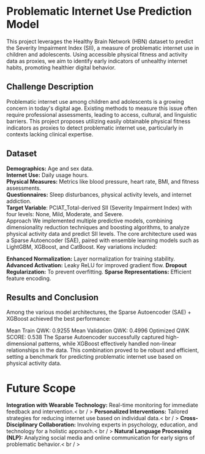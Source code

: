 # Problematic Internet Use Prediction Model
This project leverages the Healthy Brain Network (HBN) dataset to predict the Severity Impairment Index (SII), a measure of problematic internet use in children and adolescents. Using accessible physical fitness and activity data as proxies, we aim to identify early indicators of unhealthy internet habits, promoting healthier digital behavior.

## Challenge Description
Problematic internet use among children and adolescents is a growing concern in today's digital age. Existing methods to measure this issue often require professional assessments, leading to access, cultural, and linguistic barriers. This project proposes utilizing easily obtainable physical fitness indicators as proxies to detect problematic internet use, particularly in contexts lacking clinical expertise.

## Dataset
**Demographics:** Age and sex data.   
**Internet Use:** Daily usage hours.  
**Physical Measures:** Metrics like blood pressure, heart rate, BMI, and fitness assessments.  
**Questionnaires:** Sleep disturbances, physical activity levels, and internet addiction.  
**Target Variable**: PCIAT_Total-derived SII (Severity Impairment Index) with four levels: None, Mild, Moderate, and Severe.  
Approach
We implemented multiple predictive models, combining dimensionality reduction techniques and boosting algorithms, to analyze physical activity data and predict SII levels. The core architecture used was a Sparse Autoencoder (SAE), paired with ensemble learning models such as LightGBM, XGBoost, and CatBoost. Key variations included:

**Enhanced Normalization:** Layer normalization for training stability.
**Advanced Activation:** Leaky ReLU for improved gradient flow.
**Dropout Regularization:** To prevent overfitting.
**Sparse Representations:** Efficient feature encoding.

## Results and Conclusion
Among the various model architectures, the Sparse Autoencoder (SAE) + XGBoost achieved the best performance:

Mean Train QWK: 0.9255
Mean Validation QWK: 0.4996
Optimized QWK SCORE: 0.538
The Sparse Autoencoder successfully captured high-dimensional patterns, while XGBoost effectively handled non-linear relationships in the data. This combination proved to be robust and efficient, setting a benchmark for predicting problematic internet use based on physical activity data.

# Future Scope
**Integration with Wearable Technology:** Real-time monitoring for immediate feedback and intervention.< br / >
**Personalized Interventions:** Tailored strategies for reducing internet use based on individual data.< br / >
**Cross-Disciplinary Collaboration:** Involving experts in psychology, education, and technology for a holistic approach.< br / >
**Natural Language Processing (NLP):** Analyzing social media and online communication for early signs of problematic behavior.< br / >
